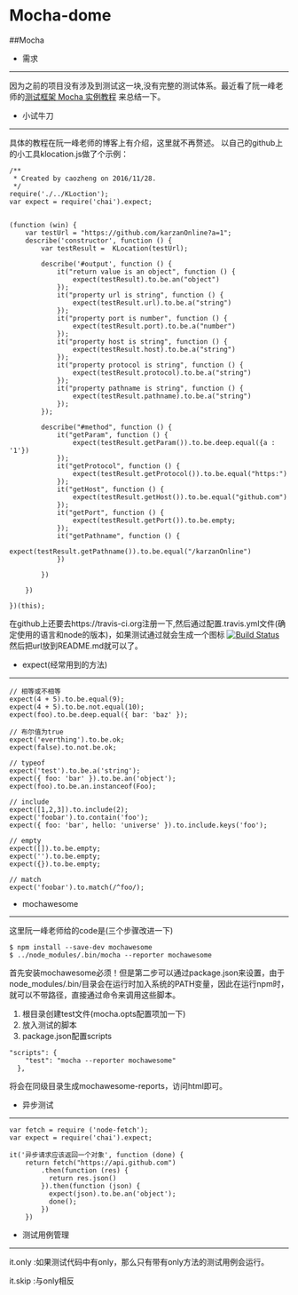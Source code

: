 # Mocha-dome
##Mocha

* 需求


----------


因为之前的项目没有涉及到测试这一块,没有完整的测试体系。最近看了阮一峰老师的[测试框架 Mocha 实例教程][1]
来总结一下。


* 小试牛刀


----------


具体的教程在阮一峰老师的博客上有介绍，这里就不再赘述。
以自己的github上的小工具klocation.js做了个示例：

```
/**
 * Created by caozheng on 2016/11/28.
 */
require('./../KLoction');
var expect = require('chai').expect;


(function (win) {
    var testUrl = "https://github.com/karzanOnline?a=1";
    describe('constructor', function () {
        var testResult =  KLocation(testUrl);

        describe('#output', function () {
            it("return value is an object", function () {
                expect(testResult).to.be.an("object")
            });
            it("property url is string", function () {
                expect(testResult.url).to.be.a("string")
            });
            it("property port is number", function () {
                expect(testResult.port).to.be.a("number")
            });
            it("property host is string", function () {
                expect(testResult.host).to.be.a("string")
            });
            it("property protocol is string", function () {
                expect(testResult.protocol).to.be.a("string")
            });
            it("property pathname is string", function () {
                expect(testResult.pathname).to.be.a("string")
            });
        });

        describe("#method", function () {
            it("getParam", function () {
                expect(testResult.getParam()).to.be.deep.equal({a : '1'})
            });
            it("getProtocol", function () {
                expect(testResult.getProtocol()).to.be.equal("https:")
            });
            it("getHost", function () {
                expect(testResult.getHost()).to.be.equal("github.com")
            });
            it("getPort", function () {
                expect(testResult.getPort()).to.be.empty;
            });
            it("getPathname", function () {
                expect(testResult.getPathname()).to.be.equal("/karzanOnline")
            })

        })

    })

})(this);
```
在github上还要去https://travis-ci.org注册一下,然后通过配置.travis.yml文件(确定使用的语言和node的版本)，如果测试通过就会生成一个图标
[![Build Status](https://travis-ci.org/karzanOnline/url-location.svg?branch=master)](https://travis-ci.org/karzanOnline/url-location)
然后把url放到README.md就可以了。
* expect(经常用到的方法)


----------


```
// 相等或不相等
expect(4 + 5).to.be.equal(9);
expect(4 + 5).to.be.not.equal(10);
expect(foo).to.be.deep.equal({ bar: 'baz' });

// 布尔值为true
expect('everthing').to.be.ok;
expect(false).to.not.be.ok;

// typeof
expect('test').to.be.a('string');
expect({ foo: 'bar' }).to.be.an('object');
expect(foo).to.be.an.instanceof(Foo);

// include
expect([1,2,3]).to.include(2);
expect('foobar').to.contain('foo');
expect({ foo: 'bar', hello: 'universe' }).to.include.keys('foo');

// empty
expect([]).to.be.empty;
expect('').to.be.empty;
expect({}).to.be.empty;

// match
expect('foobar').to.match(/^foo/);
```
* mochawesome


----------


这里阮一峰老师给的code是(三个步骤改进一下)

```
$ npm install --save-dev mochawesome
$ ../node_modules/.bin/mocha --reporter mochawesome
```
首先安装mochawesome必须！但是第二步可以通过package.json来设置，由于node_modules/.bin/目录会在运行时加入系统的PATH变量，因此在运行npm时，就可以不带路径，直接通过命令来调用这些脚本。

 1. 根目录创建test文件(mocha.opts配置项加一下)
 2. 放入测试的脚本
 3. package.json配置scripts

```
"scripts": {
    "test": "mocha --reporter mochawesome"
  },
```
将会在同级目录生成mochawesome-reports，访问html即可。
* 异步测试


----------


```
var fetch = require ('node-fetch');
var expect = require('chai').expect;

it('异步请求应该返回一个对象', function (done) {
    return fetch("https://api.github.com")
        .then(function (res) {
          return res.json()
        }).then(function (json) {
          expect(json).to.be.an('object');
          done();
        })
    })
```

* 测试用例管理


----------


it.only :如果测试代码中有only，那么只有带有only方法的测试用例会运行。

it.skip :与only相反

  [1]: http://www.ruanyifeng.com/blog/2015/12/a-mocha-tutorial-of-examples.html
